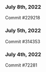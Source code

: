 ### July 8th, 2022

Commit #229218

### July 5th, 2022

Commit #314353


### July 4th, 2022

Commit #72281
